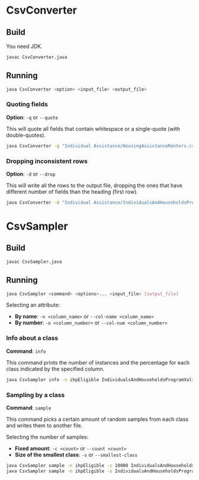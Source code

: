 # CsvConverter

## Build

You need JDK.

```bash
javac CsvConverter.java
```

## Running

```bash
java CsvConverter <option> <input_file> <output_file>
```

### Quoting fields

**Option**: `-q` or `--quote`

This will quote all fields that contain whitespace or a single-quote (with
double-quotes).

```bash
java CsvConverter -q "Individual Assistance/HousingAssistanceRenters.csv" quoted.csv
```

### Dropping inconsistent rows

**Option**: `-d` or `--drop`

This will write all the rows to the output file, dropping the ones that have
different number of fields than the heading (first row).

```bash
java CsvConverter -d "Individual Assistance/IndividualsAndHouseholdsProgramValidRegistrations.csv" trimmed.csv
```

# CsvSampler

## Build

```bash
javac CsvSampler.java
```

## Running

```bash
java CsvSampler <command> <options>... <input_file> [output_file]
```

Selecting an attribute:
- **By name**: `-n <column_name>` or `--col-name <column_name>`
- **By number**: `-o <column_number>` or `--col-num <column_number>`

### Info about a class

**Command**: `info`

This command prints the number of instances and the percentage for each class
indicated by the specified column.

```bash
java CsvSampler info -n ihpEligible IndividualsAndHouseholdsProgramValidRegistrations.csv
```

### Sampling by a class

**Command**: `sample`

This command picks a certain amount of random samples from each class
and writes them to another file.

Selecting the number of samples:
- **Fixed amount**: `-c <count>` or `--count <count>`
- **Size of the smallest class**: `-s` or `--smallest-class`

```bash
java CsvSampler sample -n ihpEligible -c 10000 IndividualsAndHouseholdsProgramValidRegistrations.csv sample-10000.csv
java CsvSampler sample -n ihpEligible -s IndividualsAndHouseholdsProgramValidRegistrations.csv sample-smallest.csv
```
